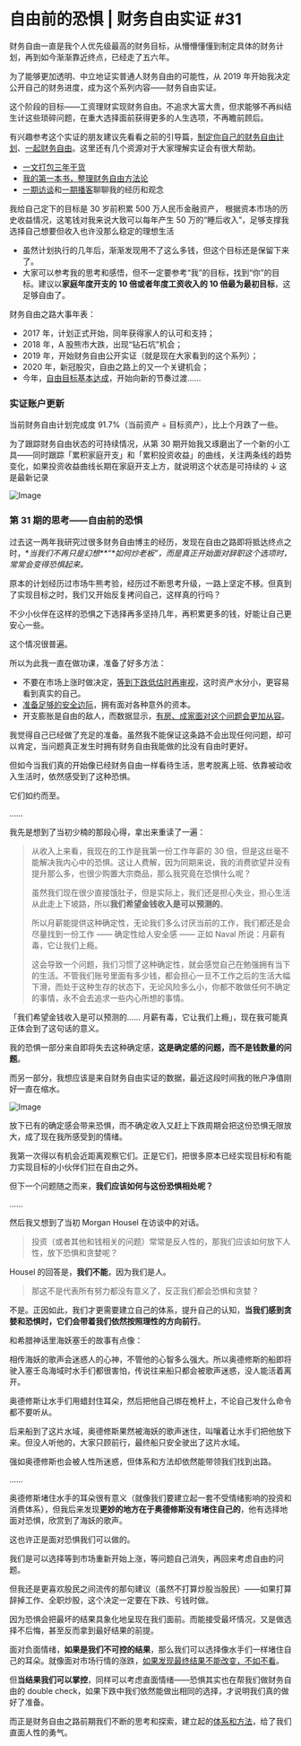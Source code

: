 # 自由前的恐惧 | 财务自由实证 #31



财务自由一直是我个人优先级最高的财务目标，从懵懵懂懂到制定具体的财务计划，再到如今渐渐靠近终点，已经走了五六年。

为了能够更加透明、中立地证实普通人财务自由的可能性，从 2019 年开始我决定公开自己的财务进度，成为这个系列内容——财务自由实证。

这个阶段的目标——工资理财实现财务自由。不追求大富大贵，但求能够不再纠结生计这些琐碎问题，在重大选择面前获得更多的人生选项，不再瞻前顾后。

有兴趣参考这个实证的朋友建议先看看之前的引导篇，[制定你自己的财务自由计划](https://mp.weixin.qq.com/s?__biz=MzUzNjE3NzQ3Nw==&mid=2247484500&idx=1&sn=c04c3de1a1231bef25bb4cda773c00ff&scene=21#wechat_redirect)、[一起财务自由](https://mp.weixin.qq.com/s?__biz=MzUzNjE3NzQ3Nw==&mid=2247484480&idx=1&sn=258e8dd4976c7d3c324ed89b90904d14&scene=21#wechat_redirect)。这里还有几个资源对于大家理解实证会有很大帮助。

- [一文打包三年干货](http://mp.weixin.qq.com/s?__biz=MzUzNjE3NzQ3Nw==&mid=2247488095&idx=1&sn=45424a8e39b9a6c2cc99561a11c35b1c&chksm=fafb6c75cd8ce563f01eec601299a9f0db2e2d3d93ed0d9bc9ec6da5193751b4aa727ffa453f&scene=21#wechat_redirect)
- [我的第一本书，整理财务自由方法论](https://mp.weixin.qq.com/s?__biz=MzUzNjE3NzQ3Nw==&mid=2247486809&idx=1&sn=8a80c493837ee044c5d55e0a423507d2&scene=21#wechat_redirect)
- [一期访谈](http://mp.weixin.qq.com/s?__biz=MzUzNjE3NzQ3Nw==&mid=2247487473&idx=1&sn=10a891429291e78dea82b4df34e773f3&chksm=fafb71dbcd8cf8cdb15f114d6637bc6476a2803f9f0803dcbb4d91c1e68b5cc706c3dc55358b&scene=21#wechat_redirect)和[一期播客](http://mp.weixin.qq.com/s?__biz=MzUzNjE3NzQ3Nw==&mid=2247489401&idx=1&sn=a613497a5d6fdc3325d0424b9a78063e&chksm=fafb6953cd8ce045481121812b61b04f62dfe09a07b785991fc4cdd679bc9af13665d4c0ce62&scene=21#wechat_redirect)聊聊我的经历和观念

我给自己定下的目标是 30 岁前积累 500 万人民币金融资产， 根据资本市场的历史收益情况，这笔钱对我来说大致可以每年产生 50 万的“睡后收入”，足够支撑我选择自己想要但收入也许没那么稳定的理想生活

- 虽然计划执行的几年后，渐渐发现用不了这么多钱，但这个目标还是保留下来了。
- 大家可以参考我的思考和感悟，但不一定要参考“我”的目标，找到“你”的目标。建议以**家庭年度开支的 10 倍或者年度工资收入的 10 倍最为最初目标**，这足够自由了。

财务自由之路大事年表：

- 2017 年，计划正式开始，同年获得家人的认可和支持；
- 2018 年，A 股熊市大跌，出现“钻石坑”机会；
- 2019 年，开始财务自由公开实证（就是现在大家看到的这个系列）；
- 2020 年，新冠股灾，自由之路上的又一个关键机会；
- 今年，[自由目标基本达成](http://mp.weixin.qq.com/s?__biz=MzUzNjE3NzQ3Nw==&mid=2247489120&idx=1&sn=e5c5bf6d51914c212c228bc6f42346dc&chksm=fafb684acd8ce15c27cd508a67d57573f4acbeced75f805ef271b4efcf42cf54b363e5f93fcf&scene=21#wechat_redirect)，开始向新的节奏过渡……

### 实证账户更新

当前财务自由计划完成度 91.7%（当前资产 ÷ 目标资产），比上个月跌了一些。



为了跟踪财务自由状态的可持续情况，从第 30 期开始我又琢磨出了一个新的小工具——同时跟踪「累积家庭开支」和「累积投资收益」的曲线，关注两条线的趋势变化，如果投资收益曲线长期在家庭开支上方，就说明这个状态是可持续的 ↓ 这是最新记录

![Image](https://raw.githubusercontent.com/tongweizj/Notes_Img/main/img/202110111034630.webp)

### 第 31 期的思考——自由前的恐惧

过去这一两年我研究过很多财务自由博主的经历，发现在自由之路即将抵达终点之时，**当我们不再只是幻想\**“\**如何炒老板”，而是真正开始面对辞职这个选项时，常常会变得恐惧起来。**

原本的计划经历过市场牛熊考验，经历过不断思考升级，一路上坚定不移。但真到了实现目标之时，我们又开始反复拷问自己，这样真的行吗？

不少小伙伴在这样的恐惧之下选择再多坚持几年，再积累更多的钱，好能让自己更安心一些。

这个情况很普遍。

所以为此我一直在做功课，准备了好多方法：

- 不要在市场上涨时做决定，[等到下跌低估时再审视](https://mp.weixin.qq.com/s?__biz=MzUzNjE3NzQ3Nw==&mid=2247486859&idx=1&sn=ad992ecdd32a267d14350a269734d852&scene=21#wechat_redirect)，这时资产水分小，更容易看到真实的自己。
- [准备足够的安全边际](http://mp.weixin.qq.com/s?__biz=MzUzNjE3NzQ3Nw==&mid=2247488963&idx=1&sn=da44254227d0ca16f3e7e2f9cc30ef5c&chksm=fafb6be9cd8ce2ff9c3ffc043569c3352d124ec85bfa52b4865cbf9c35350eef2528b8a15bb4&scene=21#wechat_redirect)，拥有面对各种意外的资本。
- 开支膨胀是自由的敌人，而数据显示，[有房、成家面对这个问题会更加从容](https://mp.weixin.qq.com/s?__biz=MzUzNjE3NzQ3Nw==&mid=2247486615&idx=1&sn=43036727ed80ab5a54bdeffb7bb51eb1&scene=21#wechat_redirect)。

我觉得自己已经做了充足的准备。虽然我不能保证这条路不会出现任何问题，却可以肯定，当问题真正发生时拥有财务自由我能做的比没有自由时更好。

但如今当我们真的开始像已经财务自由一样看待生活，思考脱离上班、依靠被动收入生活时，依然感受到了这种恐惧。

它们如约而至。

……

我先是想到了当初少楠的那段心得，拿出来重读了一遍：

> 从收入上来看，我现在的工作是我第一份工作年薪的 30 倍，但是这丝毫不能解决我内心中的恐惧。这让人费解，因为同期来说，我的消费欲望并没有提升那么多，也很少购置大宗商品，那么我究竟在恐惧什么呢？
>
> 虽然我们现在很少直接饿肚子，但是实际上，我们还是担心失业，担心生活从此走上下坡路，所以**我们希望金钱收入是可以预测的**。
>
> 所以月薪能提供这种确定性，无论我们多么讨厌当前的工作，我们都还是会尽量找到一份工作 —— 确定性给人安全感 —— 正如 Naval 所说：月薪有毒，它让我们上瘾。
>
> 这会导致一个问题，我们习惯了这种确定性，就会感觉自己在勉强拥有当下的生活。不管我们账号里面有多少钱，都会担心一旦不工作之后的生活大幅下滑，而处于这种生存的状态下，无论风险多么小，你都不敢做任何不确定的事情，永不会去追求一些内心所想的事情。

「我们希望金钱收入是可以预测的…… 月薪有毒，它让我们上瘾」，现在我可能真正体会到了这句话的意义。

我的恐惧一部分来自即将失去这种确定感，**这是确定感的问题，而不是钱数量的问题**。

而另一部分，我想应该是来自财务自由实证的数据，最近这段时间我的账户净值刚好一直在缩水。

![Image](https://raw.githubusercontent.com/tongweizj/Notes_Img/main/img/202110111034482.webp)

放下已有的确定感会带来恐惧，而不确定收入又赶上下跌周期会把这份恐惧无限放大，成了现在我所感受到的情绪。

我第一次得以有机会近距离观察它们。正是它们，把很多原本已经实现目标和有能力实现目标的小伙伴们拦在自由之外。

但下一个问题随之而来，**我们应该如何与这份恐惧相处呢？**

……

然后我又想到了当初 Morgan Housel 在访谈中的对话。

> 投资（或者其他和钱相关的问题）常常是反人性的，那我们应该如何放下人性，放下恐惧和贪婪呢？



Housel 的回答是，**我们不能**，因为我们是人。

> 那这不是代表所有努力都没有意义了，反正我们都会恐惧和贪婪？



不是。正因如此，我们才更需要建立自己的体系，提升自己的认知，**当我们感到贪婪和恐惧时，它们会带着我们依然按照理性的方向前行**。

和希腊神话里海妖塞壬的故事有点像：

相传海妖的歌声会迷惑人的心神，不管他的心智多么强大。所以奥德修斯的船即将驶入塞壬岛海域时水手们都很害怕，传说往来船只都会被歌声迷惑，没人能活着离开。

奥德修斯让水手们用蜡封住耳朵，然后把他自己绑在桅杆上，不论自己发什么命令都不要听从。

后来船到了这片水域，奥德修斯果然被海妖的歌声迷住，叫嚷着让水手们把他放下来。但没人听他的，大家只顾前行，最终船只安全驶出了这片水域。

强如奥德修斯也会被人性所迷惑，但体系和方法却依然能带领我们找到出路。

……

奥德修斯堵住水手的耳朵很有意义（就像我们要建立起一套不受情绪影响的投资和消费体系），但我后来发现**更妙的地方在于奥德修斯没有堵住自己的**，他有选择地面对恐惧，欣赏到了海妖的歌声。

这也许正是面对恐惧我们可以做的。

我们是可以选择等到市场重新开始上涨，等问题自己消失，再回来考虑自由的问题。

但我还是更喜欢股民之间流传的那句建议（虽然不打算炒股当股民）——如果打算辞掉工作、全职炒股，这个决定一定要在下跌、亏钱时做。

因为恐惧会把最坏的结果具象化地呈现在我们面前。而能接受最坏情况，又是做选择不后悔，甚至反而拿到最好结果的前提。

面对负面情绪，**如果是我们不可控的结果**，那么我们可以选择像水手们一样堵住自己的耳朵。就像面对市场行情的涨跌，[如果发现最终结果不能改变，不如不看](https://mp.weixin.qq.com/s?__biz=MzUzNjE3NzQ3Nw==&mid=2247489532&idx=1&sn=7a6b5fccbbf04d621f93e68d6049cf8a&chksm=fafb69d6cd8ce0c0b67404d8cbc794d709f533bf0c0bd043d5c89459346226141432ee4943b7&token=353314275&lang=zh_CN&scene=21#wechat_redirect)。

但**当结果我们可以掌控**，同样可以考虑直面情绪——恐惧其实也在帮我们做财务自由的 double check，如果下跌中我们依然能做出相同的选择，才说明我们真的做好了准备。

而正是财务自由之路前期我们不断的思考和探索，建立起的[体系和方法](http://mp.weixin.qq.com/s?__biz=MzUzNjE3NzQ3Nw==&mid=2247488095&idx=1&sn=45424a8e39b9a6c2cc99561a11c35b1c&chksm=fafb6c75cd8ce563f01eec601299a9f0db2e2d3d93ed0d9bc9ec6da5193751b4aa727ffa453f&scene=21#wechat_redirect)，给了我们直面人性的勇气。